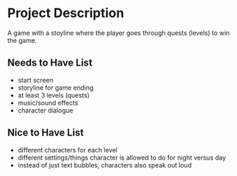 # Project Description

A game with a stoyline where the player goes through quests (levels) to win the game.

## Needs to Have List

- start screen
- storyline for game ending
- at least 3 levels (quests)
- music/sound effects
- character dialogue


## Nice to Have List

- different characters for each level
- different settings/things character is allowed to do for night versus day
- instead of just text bubbles, characters also speak out loud